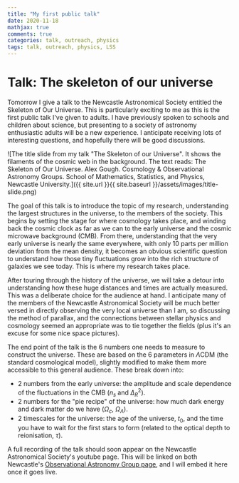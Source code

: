 ```yaml
---
title: "My first public talk"
date: 2020-11-18
mathjax: true
comments: true
categories: talk, outreach, physics
tags: talk, outreach, physics, LSS
---
```

# Talk: The skeleton of our universe

Tomorrow I give a talk to the Newcastle Astronomical Society entitled the Skeleton of Our Universe. This is particularly exciting to me as this is the first public talk I've given to adults. I have previously spoken to schools and children about science, but presenting to a society of astronomy enthusiastic adults will be a new experience. I anticipate receiving lots of interesting questions, and hopefully there will be good discussions.

![The title slide from my talk "The Skeleton of our Universe". It shows the filaments of the cosmic web in the background. The text reads: The Skeleton of Our Universe. Alex Gough. Cosmology & Observational Astronomy Groups. School of Mathematics, Statistics, and Physics, Newcastle University.]({{ site.url }}{{ site.baseurl }}/assets/images/title-slide.png)

The goal of this talk is to introduce the topic of my research, understanding the largest structures in the universe, to the members of the society. This begins by setting the stage for where cosmology takes place, and winding back the cosmic clock as far as we can to the early universe and the cosmic microwave background (CMB). From there, understanding that the very early universe is nearly the same everywhere, with only 10 parts per million deviation from the mean density, it becomes an obvious scientific question to understand how those tiny fluctuations grow into the rich structure of galaxies we see today. This is where my research takes place.

After touring through the history of the universe, we will take a detour into understanding how these huge distances and times are actually measured. This was a deliberate choice for the audience at hand. I anticipate many of the members of the Newcastle Astronomical Society will be much better versed in directly observing the very local universe than I am, so discussing the method of parallax, and the connections between stellar physics and cosmology seemed an appropriate was to tie together the fields (plus it's an excuse for some nice space pictures).

The end point of the talk is the 6 numbers one needs to measure to construct the universe. These are based on the 6 parameters in $\Lambda$CDM (the standard cosmological model), slightly modified to make them more accessible to this general audience. These break down into:

* 2 numbers from the early universe: the amplitude and scale dependence of the fluctuations in the CMB ($n_s$ and $\Delta_R^2$).
* 2 numbers for the "pie recipe" of the universe: how much dark energy and dark matter do we have ($\Omega_{c}$, $\Omega_\Lambda$).
* 2 timescales for the universe: the age of the universe, $t_0$, and the time you have to wait for the first stars to form (related to the optical depth to reionisation, $\tau$).

A full recording of the talk should soon appear on the Newcastle Astronomical Society's youtube page. This will be linked on both Newcastle's [Observational Astronomy Group page](https://blogs.ncl.ac.uk/astro-obs/news/), and I will embed it here once it goes live.
